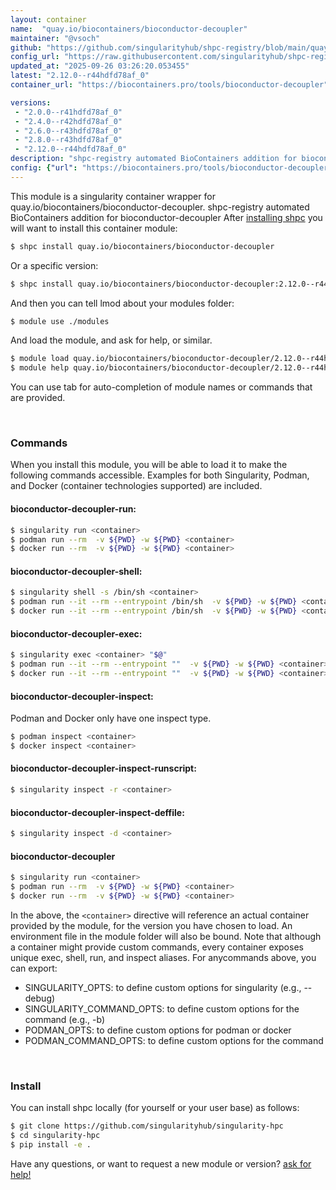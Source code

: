 ```yaml
---
layout: container
name:  "quay.io/biocontainers/bioconductor-decoupler"
maintainer: "@vsoch"
github: "https://github.com/singularityhub/shpc-registry/blob/main/quay.io/biocontainers/bioconductor-decoupler/container.yaml"
config_url: "https://raw.githubusercontent.com/singularityhub/shpc-registry/main/quay.io/biocontainers/bioconductor-decoupler/container.yaml"
updated_at: "2025-09-26 03:26:20.053455"
latest: "2.12.0--r44hdfd78af_0"
container_url: "https://biocontainers.pro/tools/bioconductor-decoupler"

versions:
 - "2.0.0--r41hdfd78af_0"
 - "2.4.0--r42hdfd78af_0"
 - "2.6.0--r43hdfd78af_0"
 - "2.8.0--r43hdfd78af_0"
 - "2.12.0--r44hdfd78af_0"
description: "shpc-registry automated BioContainers addition for bioconductor-decoupler"
config: {"url": "https://biocontainers.pro/tools/bioconductor-decoupler", "maintainer": "@vsoch", "description": "shpc-registry automated BioContainers addition for bioconductor-decoupler", "latest": {"2.12.0--r44hdfd78af_0": "sha256:64ddcbc9a735095205e070d277542935c3f156e660025ae8ba1694d5ec5f0ee9"}, "tags": {"2.0.0--r41hdfd78af_0": "sha256:6dc9144e875c77817fa3285a3c409ac022b09d81d717a4c4fcf423b35b560cba", "2.4.0--r42hdfd78af_0": "sha256:f8a22397be4a58d350edf348c47d2e9aaa1ce4af99c5b0fd54a83bda0ab21cff", "2.6.0--r43hdfd78af_0": "sha256:7b6e4d294417f88db1c8d4fe1ac8cd3b37b77ef7ed9ee32d089223b7546cb805", "2.8.0--r43hdfd78af_0": "sha256:de1de9e9444b81ba43c6fd4686f41922c6685b03610b7a77d18a2199cc61c698", "2.12.0--r44hdfd78af_0": "sha256:64ddcbc9a735095205e070d277542935c3f156e660025ae8ba1694d5ec5f0ee9"}, "docker": "quay.io/biocontainers/bioconductor-decoupler"}
---
```


This module is a singularity container wrapper for quay.io/biocontainers/bioconductor-decoupler.
shpc-registry automated BioContainers addition for bioconductor-decoupler
After [installing shpc](#install) you will want to install this container module:


```bash
$ shpc install quay.io/biocontainers/bioconductor-decoupler
```

Or a specific version:

```bash
$ shpc install quay.io/biocontainers/bioconductor-decoupler:2.12.0--r44hdfd78af_0
```

And then you can tell lmod about your modules folder:

```bash
$ module use ./modules
```

And load the module, and ask for help, or similar.

```bash
$ module load quay.io/biocontainers/bioconductor-decoupler/2.12.0--r44hdfd78af_0
$ module help quay.io/biocontainers/bioconductor-decoupler/2.12.0--r44hdfd78af_0
```

You can use tab for auto-completion of module names or commands that are provided.

<br>

### Commands

When you install this module, you will be able to load it to make the following commands accessible.
Examples for both Singularity, Podman, and Docker (container technologies supported) are included.

#### bioconductor-decoupler-run:

```bash
$ singularity run <container>
$ podman run --rm  -v ${PWD} -w ${PWD} <container>
$ docker run --rm  -v ${PWD} -w ${PWD} <container>
```

#### bioconductor-decoupler-shell:

```bash
$ singularity shell -s /bin/sh <container>
$ podman run --it --rm --entrypoint /bin/sh  -v ${PWD} -w ${PWD} <container>
$ docker run --it --rm --entrypoint /bin/sh  -v ${PWD} -w ${PWD} <container>
```

#### bioconductor-decoupler-exec:

```bash
$ singularity exec <container> "$@"
$ podman run --it --rm --entrypoint ""  -v ${PWD} -w ${PWD} <container> "$@"
$ docker run --it --rm --entrypoint ""  -v ${PWD} -w ${PWD} <container> "$@"
```

#### bioconductor-decoupler-inspect:

Podman and Docker only have one inspect type.

```bash
$ podman inspect <container>
$ docker inspect <container>
```

#### bioconductor-decoupler-inspect-runscript:

```bash
$ singularity inspect -r <container>
```

#### bioconductor-decoupler-inspect-deffile:

```bash
$ singularity inspect -d <container>
```



#### bioconductor-decoupler

```bash
$ singularity run <container>
$ podman run --rm  -v ${PWD} -w ${PWD} <container>
$ docker run --rm  -v ${PWD} -w ${PWD} <container>
```


In the above, the `<container>` directive will reference an actual container provided
by the module, for the version you have chosen to load. An environment file in the
module folder will also be bound. Note that although a container
might provide custom commands, every container exposes unique exec, shell, run, and
inspect aliases. For anycommands above, you can export:

 - SINGULARITY_OPTS: to define custom options for singularity (e.g., --debug)
 - SINGULARITY_COMMAND_OPTS: to define custom options for the command (e.g., -b)
 - PODMAN_OPTS: to define custom options for podman or docker
 - PODMAN_COMMAND_OPTS: to define custom options for the command

<br>

### Install

You can install shpc locally (for yourself or your user base) as follows:

```bash
$ git clone https://github.com/singularityhub/singularity-hpc
$ cd singularity-hpc
$ pip install -e .
```

Have any questions, or want to request a new module or version? [ask for help!](https://github.com/singularityhub/singularity-hpc/issues)